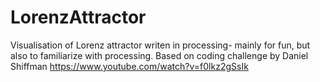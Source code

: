 # LorenzAttractor
Visualisation of Lorenz attractor writen in processing- mainly for fun, but also to familiarize with processing. Based on coding challenge by Daniel Shiffman https://www.youtube.com/watch?v=f0lkz2gSsIk

